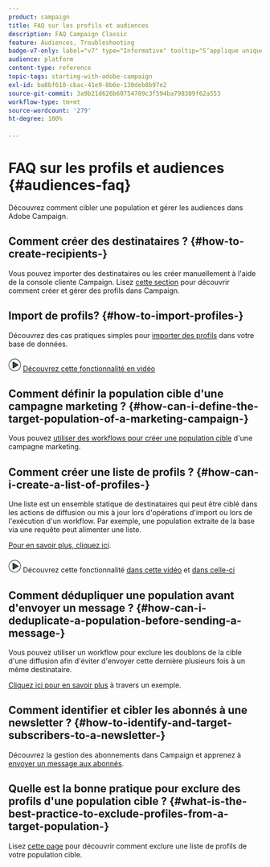 ```yaml
---
product: campaign
title: FAQ sur les profils et audiences
description: FAQ Campaign Classic
feature: Audiences, Troubleshooting
badge-v7-only: label="v7" type="Informative" tooltip="S’applique uniquement à Campaign Classic v7"
audience: platform
content-type: reference
topic-tags: starting-with-adobe-campaign
exl-id: ba8bf610-cbac-41e9-8b6e-130deb8b97e2
source-git-commit: 3a9b21d626b60754789c3f594ba798309f62a553
workflow-type: tm+mt
source-wordcount: '279'
ht-degree: 100%

---
```


# FAQ sur les profils et audiences {#audiences-faq}



Découvrez comment cibler une population et gérer les audiences dans Adobe Campaign.

## Comment créer des destinataires ? {#how-to-create-recipients-}

Vous pouvez importer des destinataires ou les créer manuellement à l&#39;aide de la console cliente Campaign. Lisez [cette section](../../platform/using/about-profiles.md) pour découvrir comment créer et gérer des profils dans Campaign.

## Import de profils? {#how-to-import-profiles-}

Découvrez des cas pratiques simples pour [importer des profils](../../platform/using/import-operations-samples.md) dans votre base de données.

![](assets/do-not-localize/how-to-video.png) [Découvrez cette fonctionnalité en vidéo](https://experienceleague.adobe.com/docs/campaign-classic-learn/tutorials/profile-management/importing-profiles.html?lang=fr)

## Comment définir la population cible d&#39;une campagne marketing ? {#how-can-i-define-the-target-population-of-a-marketing-campaign-}

Vous pouvez [utiliser des workflows pour créer une population cible](../../campaign/using/marketing-campaign-deliveries.md#building-the-main-target-in-a-workflow) d&#39;une campagne marketing.


## Comment créer une liste de profils ? {#how-can-i-create-a-list-of-profiles-}

Une liste est un ensemble statique de destinataires qui peut être ciblé dans les actions de diffusion ou mis à jour lors d&#39;opérations d&#39;import ou lors de l&#39;exécution d&#39;un workflow. Par exemple, une population extraite de la base via une requête peut alimenter une liste.

[Pour en savoir plus, cliquez ici](../../platform/using/creating-and-managing-lists.md#creating-a-profile-list-from-a-group).

![](assets/do-not-localize/how-to-video.png) Découvrez cette fonctionnalité [dans cette vidéo](https://experienceleague.adobe.com/docs/campaign-classic-learn/tutorials/profile-management/creating-a-list-of-recipients-with-a-workflow.html?lang=fr) et [dans celle-ci](https://experienceleague.adobe.com/docs/campaign-classic-learn/tutorials/profile-management/creating-a-list-of-recipients.html?lang=fr)

## Comment dédupliquer une population avant d&#39;envoyer un message ? {#how-can-i-deduplicate-a-population-before-sending-a-message-}

Vous pouvez utiliser un workflow pour exclure les doublons de la cible d&#39;une diffusion afin d&#39;éviter d&#39;envoyer cette dernière plusieurs fois à un même destinataire.

[Cliquez ici pour en savoir plus](../../workflow/using/deduplication.md#example--identify-the-duplicates-before-a-delivery) à travers un exemple.

## Comment identifier et cibler les abonnés à une newsletter ? {#how-to-identify-and-target-subscribers-to-a-newsletter-}

Découvrez la gestion des abonnements dans Campaign et apprenez à [envoyer un message aux abonnés](../../delivery/using/managing-subscriptions.md).

## Quelle est la bonne pratique pour exclure des profils d&#39;une population cible ? {#what-is-the-best-practice-to-exclude-profiles-from-a-target-population-}

Lisez [cette page](../../workflow/using/read-list.md) pour découvrir comment exclure une liste de profils de votre population cible.
